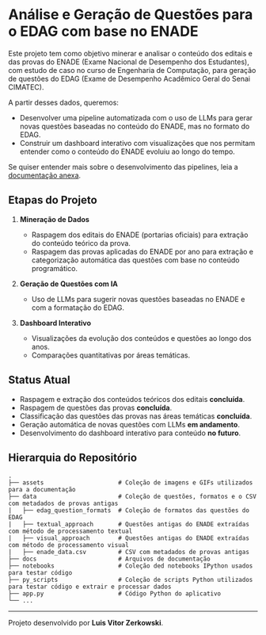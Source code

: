 # Análise e Geração de Questões para o EDAG com base no ENADE

Este projeto tem como objetivo minerar e analisar o conteúdo dos editais e das provas do ENADE (Exame Nacional de Desempenho dos Estudantes), com estudo de caso no curso de Engenharia de Computação, para geração de questões do EDAG (Exame de Desempenho Acadêmico Geral do Senai CIMATEC).

A partir desses dados, queremos:

- Desenvolver uma pipeline automatizada com o uso de LLMs para gerar novas questões baseadas no conteúdo do ENADE, mas no formato do EDAG.
- Construir um dashboard interativo com visualizações que nos permitam entender como o conteúdo do ENADE evoluiu ao longo do tempo.

<!-- Adicionar animação utilizando o aplicativo  -->

Se quiser entender mais sobre o desenvolvimento das pipelines, leia a [documentação anexa](https://github.com/Luizerko/enade_to_edag/tree/main/docs/MINERACAO_GERACAO_ANALISE.md).

## Etapas do Projeto

1. **Mineração de Dados**
   - Raspagem dos editais do ENADE (portarias oficiais) para extração do conteúdo teórico da prova.
   - Raspagem das provas aplicadas do ENADE por ano para extração e categorização automática das questões com base no conteúdo programático.

2. **Geração de Questões com IA**
   - Uso de LLMs para sugerir novas questões baseadas no ENADE e com a formatação do EDAG.

3. **Dashboard Interativo**
   - Visualizações da evolução dos conteúdos e questões ao longo dos anos.
   - Comparações quantitativas por áreas temáticas.

## Status Atual

- Raspagem e extração dos conteúdos teóricos dos editais **concluída**.
- Raspagem de questões das provas **concluída**.
- Classificação das questões das provas nas áreas temáticas **concluída**.
- Geração automática de novas questões com LLMs **em andamento**.
- Desenvolvimento do dashboard interativo para conteúdo **no futuro**.

## Hierarquia do Repositório
 
    .
    ├── assets                     # Coleção de imagens e GIFs utilizados para a documentação
    ├── data                       # Coleção de questões, formatos e o CSV com metadados de provas antigas
    |   ├── edag_question_formats  # Coleção de formatos das questões do EDAG
    |   ├── textual_approach       # Questões antigas do ENADE extraídas com método de processamento textual
    |   ├── visual_approach        # Questões antigas do ENADE extraídas com método de processamento visual
    |   ├── enade_data.csv         # CSV com metadados de provas antigas
    ├── docs                       # Arquivos de documentação
    ├── notebooks                  # Coleção ded notebooks IPython usados para testar código
    ├── py_scripts                 # Coleção de scripts Python utilizados para testar código e extrair e processar dados  
    ├── app.py                     # Código Python do aplicativo
    └── ...

---

Projeto desenvolvido por **Luis Vitor Zerkowski**.